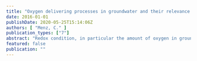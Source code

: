 ```yaml
---
title: "Oxygen delivering processes in groundwater and their relevance for iron-related well clogging processes - A case study on the quaternary aquifers of Berlin"
date: 2016-01-01
publishDate: 2020-05-25T15:14:06Z
authors: [ "Menz, C." ]
publication_types: ["7"]
abstract: "Redox condition, in particular the amount of oxygen in groundwater used for drinking water supply, is a key factor for the drinking water quality as well as for the production well’s lifecycle. Thus, a process-based and quantitative understanding about the oxygen fluxes in groundwater systems is fundamental in order to predict e.g. the removal capacity of pollutants or in particular the likelihood of iron-related well clogging. Such well ageing is a major thread for well operators and objective in practice and science. The formation of iron oxides responsible for well clogging is mainly known for wells abstracting groundwater from unconsolidated aquifers with a distinct redox zonation. The accumulation of precipitates is primarily taking place at the slots of the well screens, but also affects aquifers, pumps and collector pipes. Several studies already identified interacting hydro-chemical and microbiological processes as major cause for the development of iron oxides in wells. They develop in the presence of dissolved species of iron and oxygen in the water. The co-occurrence of both, the dissolved iron and oxygen, is the result of a mixing of groundwater with different redox states. The abstraction of groundwater by wells is known to promote such mixing processes. Particularly, frequent water table oscillations with high amplitudes in contrast to natural conditions and managed aquifer recharge measures may deliver oxygen to groundwater. But the impact of different well management strategies on the sources and rates of oxygen delivery to aquifers was not studied in detail so far. Within the thesis presented here, oxygen fluxes to groundwater were qualified and quantified based on statistical, modelling, laboratory and field site studies and their impact on well performance was determined for different well operation schemes and different hydrogeological conditions. Processes were exemplarily investigated for the quaternary aquifers of Berlin, which are the exclusive source for the drinking water supply of the German capital. Analysis of design, operation, geological setting, hydrochemical composition and maintenance activities of Berlin’s drinking water wells illustrated the vulnerability of wells for clogging processes and revealed the relevance of detailed investigations on this topic. A general estimation of the two main oxygen delivering processes influencing groundwater aeration, air entrapment and bank filtration, was done by a generic transport model. Simulation of oxygen fluxes with regard to different hydrogeological and operational boundary conditions revealed air entrapment as major source. Oxygen delivery by bank filtration was subsidiary and strongly depending on flow gradients and permeability of the banks. Air entrapment due to oscillating water tables was quantified by aeration tests in column experiments under laboratory conditions. Results pointed at a downward shift of oxygen caused by repeated oscillations as a consequence of oxygen dissolution and advective transport of dissolved oxygen inside the column. A downward propagation of oxygen into the permanently water-saturated zone was not observed for switching intervals shorter than 24 hours. Such repeated short-termed oscillations led to an enrichment of oxygen, but with a constantly decreasing increment per oscillation. Oxygen degradation was not accounted for in simulation and inhibited in laboratory studies. But, in situ monitoring of oxygen at three selected well sites in Berlin provided a real insight into oxygen fluxes and their effects on well ageing processes under field conditions. The monitoring network included multi-level observation wells and vertical strings of oxygen sensors installed in the aquifer and inside the wells. Thus, it was feasible to measure changes in hydraulic conditions and redox dynamics. Oxygen distribution could be observed as a function of depth and recharge source in a high temporal and spatial resolution for the first time. It was possible to detect traces of oxygen in the well-near aquifer and inside the wells, which are sufficient to oxidize high loads of dissolved iron when supplied constantly. All three well sites showed oxygen distribution patterns, which significantly differed from the others. These variations referred not only to the initial distribution, sampled at idle equilibrium, but also to the progression of oxygen saturation during abstraction and recovery phases. Enrichment and downward propagation of oxygen as result of abstracting water could be observed at all well sites, although absolute concentrations varied strongly between the well sites. By this, it was possible to correlate oxygen variations to hydrogeological boundary conditions. Infiltrating oxic surface water via river, lake or artificial pond banks delivers high amounts of oxygen to the groundwater and can cause an enormous widening of the oxic zone towards the abstracting well. As a result, the oxic/anoxic interface moves downward close to the well once water is abstracted. But, clogging of wells abstracting bank filtrate or artificial recharge strongly depends on the residence times of the filtrate, the hydraulic connection between banks and groundwater and seasonal variations. Only under certain conditions a significant enhancement of clogging can be expected. To directly link well operation, oxygen delivery and ochre formation with well performance development, a well model scaled up to realistic proportions was designed, built and operated with natural groundwater. The tank experiment enabled to study distribution patterns of ochre formation with regard to the different structural zones of the well, including aquifer, filter pack and screen slots and its influence on pressure losses and well performance. It could be shown, that groundwater was enriched with oxygen during the tank passage by oscillating water tables and that permeability and specific well yield generally decreased over time. The distribution of ochre deposits in the well tank showed a distinct mineral zonation with high deposition rates of manganese and iron in the filter pack at the top of the well screen. Further, interfaces of aquifer and/or filter pack were strongly affected by iron deposits. Thus, preventing ochre formation is an appropriate measure. The preventive treatment of wells with hydrogen peroxide could be such a measure, but could also be a potential source for oxygen in well and filter pack. By reviewing the latest research activities and operator’s data and by investigating at laboratory and field site scale, the current treatment procedure was evaluated. Investigations revealed a clear improvement potential for the treatment with hydrogen peroxide. Impacts of the treatment were however low, especially if incrustations were already established. Results of column batch studies and field tests did not fully prove the effectiveness of the preventive treatment, but indicated that with higher concentrated solutions and an improved treatment procedure ochre formation can be retarded and rehabilitation potential can be improved. Another approach to prevent ochre formation is the classification of well sites considering their ageing vulnerability and the development of adapted operation schedules. At least such a measure can support a sustainable construction, operation and maintenance of wells. A statistical approach was used to quantify well ageing and to identify factors promoting well performance loss. Most appropriate clogging indicators could be identified and were used to analyse worst and best site conditions with regard to their impact on ochre formation. Accordingly, a well in high distance to the next surface water with a thick groundwater layer above the well screen situated in a confined aquifer with high redox potential gains the lowest ageing potential. Compared to worst site conditions and calculated for the mean life time of a typical Berlin drinking water well, this can account for a difference in well capacity of up to 90%. In addition to that, optimized rehabilitation intervals for the identified well classes based on their ageing potential could be exemplarily determined. Based on the results of this thesis, strategies for an optimized monitoring of well ageing processes and strategies for an adapted well management aiming at the reduction of ochre formation can be developed."
featured: false
publication: ""
---
```


